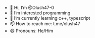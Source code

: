 - 👋 Hi, I’m @Olush47-0
- 👀 I’m interested programming
- 🌱 I’m currently learning c++, typescript
- 📫 How to reach me: t.me/olush47 
- 😄 Pronouns: He/Him
